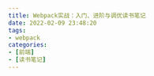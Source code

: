 ```yaml
---
title: Webpack实战：入门、进阶与调优读书笔记
date: 2022-02-09 23:48:20
tags:
- webpack
categories:
- [前端]
- [读书笔记]
---
```

